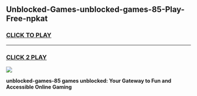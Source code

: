 
## Unblocked-Games-unblocked-games-85-Play-Free-npkat
<h3>
<a href="https://premium76.site?title=unblocked-games-85&ref=18A">CLICK TO PLAY</a></h3>
<hr>

<h3>
<a href="https://premium76.site?title=unblocked-games-85&ref=18A">CLICK 2 PLAY</a>
  
</h3>

<a href="https://premium76.site?title=unblocked-games-85&ref=18A"><img src="https://clearcache.store/games.png"></a>


**unblocked-games-85 games unblocked: Your Gateway to Fun and Accessible Online Gaming**
